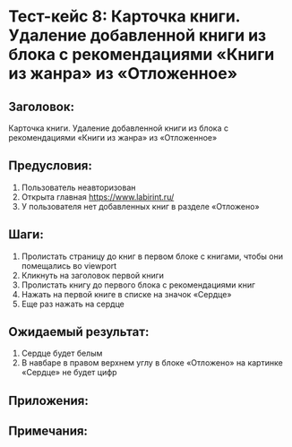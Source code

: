 # Тест-кейс 8: Карточка книги. Удаление добавленной книги из блока с рекомендациями «Книги из жанра» из «Отложенное»

## Заголовок:
Карточка книги. Удаление добавленной книги из блока с рекомендациями «Книги из жанра» из «Отложенное»

## Предусловия:
1. Пользователь неавторизован
2. Открыта главная https://www.labirint.ru/
3. У пользователя нет добавленных книг в разделе «Отложено»

## Шаги:
1. Пролистать страницу до книг в первом блоке с книгами, чтобы они помещались во viewport
2. Кликнуть на заголовок первой книги
3. Пролистать книгу до первого блока с рекомендациями книг
4. Нажать на первой книге в списке на значок «Сердце»
5. Еще раз нажать на сердце

## Ожидаемый результат:
1. Сердце будет белым
2. В навбаре в правом верхнем углу в блоке «Отложено» на картинке «Сердце» не будет цифр

## Приложения:
## Примечания: